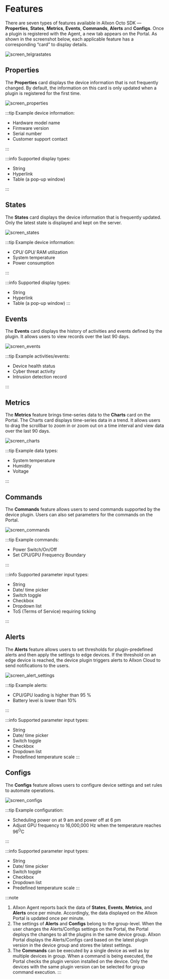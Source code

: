 # Features

There are seven types of features available in Allxon Octo SDK — **Properties**, **States**, **Metrics**, **Events**, **Commands**, **Alerts** and **Configs**. Once a plugin is registered with the Agent, a new tab appears on the Portal. As shown in the screenshot below, each applicable feature has a corresponding “card” to display details.

![screen_telgrastates](../_img/screen_telgrastates.png)

## Properties
The **Properties** card displays the device information that is not frequently changed. By default, the information on this card is only updated when a plugin is registered for the first time.



![screen_properties](../_img/screen_properties.png)

:::tip Example device information:
- Hardware model name
- Firmware version
- Serial number
- Customer support contact

:::

:::info Supported display types:
- String
- Hyperlink
- Table (a pop-up window)

:::

## States
The **States** card displays the device information that is frequently updated. Only the latest state is displayed and kept on the server.

![screen_states](../_img/screen_states.png)

:::tip Example device information:
- CPU/ GPU/ RAM utilization
- System temperature
- Power consumption

:::

:::info Supported display types:
- String
- Hyperlink
- Table (a pop-up window)
:::

## Events

The **Events** card displays the history of activities and events defined by the plugin. It allows users to view records over the last 90 days.

![screen_events](../_img/screen_events.png)

:::tip Example activities/events:
- Device health status
- Cyber threat activity
- Intrusion detection record

:::

## Metrics
The **Metrics** feature brings time-series data to the **Charts** card on the Portal. The Charts card displays time-series data in a trend. It allows users to drag the scrollbar to zoom in or zoom out on a time interval and view data over the last 90 days.


![screen_charts](../_img/screen_charts.png)

:::tip Example data types:
- System temperature
- Humidity
- Voltage

:::

## Commands
The **Commands** feature allows users to send commands supported by the device plugin. Users can also set parameters for the commands on the Portal.

![screen_commands](../_img/screen_commands.png)

:::tip Example commands:
- Power Switch/On/Off
- Set CPU/GPU Frequency Boundary

:::

:::info Supported parameter input types:
- String ​
- Date/ time picker​
- Switch toggle​
- Checkbox​
- Dropdown list 
- ToS (Terms of Service) requiring ticking

:::

## Alerts
The **Alerts** feature allows users to set thresholds for plugin-predefined alerts and then apply the settings to edge devices. If the threshold on an edge device is reached, the device plugin triggers alerts to Allxon Cloud to send notifications to the users.

![screen_alert_settings](../_img/screen_alert_settings.png)

:::tip Example alerts:
- CPU/GPU loading is higher than 95 %
- Battery level is lower than 10%

:::

:::info Supported parameter input types:
- String ​
- Date/ time picker​
- Switch toggle​
- Checkbox​
- Dropdown list
- Predefined temperature scale 
:::

## Configs
The **Configs** feature allows users to configure device settings and set rules to automate operations.

![screen_configs](../_img/screen_configs.png)

:::tip Example configuration:
- Scheduling power on at 9 am and power off at 6 pm
- Adjust GPU frequency to 16,000,000 Hz when the temperature reaches 96<sup>O</sup>C

:::

:::info Supported parameter input types:
- String ​
- Date/ time picker​
- Switch toggle​
- Checkbox​
- Dropdown list
- Predefined temperature scale
:::

:::note
1. Allxon Agent reports back the data of **States**, **Events**, **Metrics**, and **Alerts** once per minute. Accordingly, the data displayed on the Allxon Portal is updated once per minute.
2. The settings of **Alerts** and **Configs** belong to the group-level. When the user changes the Alerts/Configs settings on the Portal, the Portal deploys the changes to all the plugins in the same device group. Allxon Portal displays the Alerts/Configs card based on the latest plugin version in the device group and stores the latest settings. 
3. The **Commands** can be executed by a single device as well as by multiple devices in group. When a command is being executed, the Portal checks the plugin version installed on the device. Only the devices with the same plugin version can be selected for group command execution.
:::
